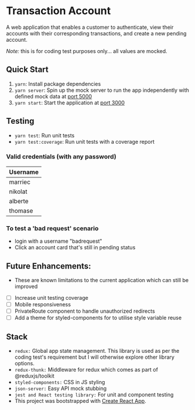 # Transaction Account
A web application that enables a customer to authenticate, view their accounts with their corresponding transactions, and create a new pending account.

_Note:_ this is for coding test purposes only... all values are mocked.

## Quick Start

1. `yarn`: Install package dependencies
2. `yarn server`: Spin up the mock server to run the app independently with defined mock data at [port 5000](http://localhost:8080)
3. `yarn start`: Start the application at [port 3000](http://localhost:3000)


## Testing
* `yarn test`: Run unit tests
* `yarn test:coverage`: Run unit tests with a coverage report

### Valid credentials (with any password)
| Username |
|----------|
| marriec  |
| nikolat  |
| alberte  |
| thomase  |

### To test a 'bad request' scenario
* login with a username "badrequest"
* Click an account card that's still in pending status

## Future Enhancements:
* These are known limitations to the current application which can still be improved
- [ ] Increase unit testing coverage
- [ ] Mobile responsiveness
- [ ] PrivateRoute component to handle unauthorized redirects
- [ ] Add a theme for styled-components for to utilise style variable reuse

## Stack
* `redux:` Global app state management. This library is used as per the coding test's requirement but I will otherwise explore other library options.
* `redux-thunk:` Middleware for redux which comes as part of @reduxjs/toolkit
* `styled-components:` CSS in JS styling
* `json-server:` Easy API mock stubbing
* `jest and React testing library:` For unit and component testing
* This project was bootstrapped with [Create React App](https://github.com/facebook/create-react-app).
